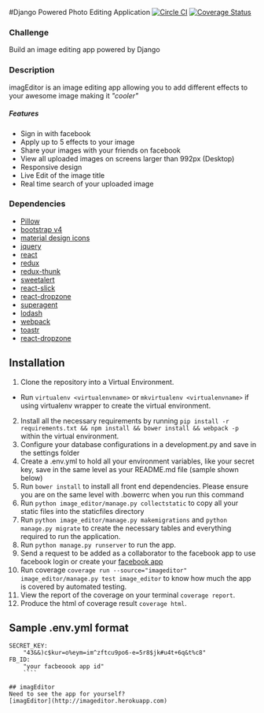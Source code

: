 #Django Powered Photo Editing Application [![Circle CI](https://circleci.com/gh/andela-ashuaib/photo-editing-application/tree/master.svg?style=svg)](https://circleci.com/gh/andela-ashuaib/photo-editing-application/tree/master) [![Coverage Status](https://coveralls.io/repos/andela-ashuaib/photo-editing-application/badge.svg?branch=master&service=github)](https://coveralls.io/github/andela-ashuaib/photo-editing-application?branch=master)

### Challenge
Build an image editing app powered by Django

### Description
imagEditor is an image editing app allowing you to add different effects to your awesome image making it _"cooler"_


##### Features
- Sign in with facebook
- Apply up to 5 effects to your image
- Share your images with your friends on facebook
- View all uploaded images on screens larger than 992px (Desktop)
- Responsive design
- Live Edit of the image title
- Real time search of your uploaded image


### Dependencies
- [Pillow](https://github.com/python-pillow/Pillow)
- [bootstrap v4](v4-alpha.getbootstrap.com)
- [material design icons](https://materialdesignicons.com/)
- [jquery](https://github.com/jquery/jquery)
- [react](https://facebook.github.io/react/)
- [redux](http://redux.js.org/)
- [redux-thunk](https://github.com/gaearon/redux-thunk)
- [sweetalert](http://t4t5.github.io/sweetalert/)
- [react-slick](https://github.com/akiran/react-slick)
- [react-dropzone](https://github.com/akiran/react-slick)
- [superagent](https://github.com/visionmedia/superagent)
- [lodash](https://lodash.com/docs)
- [webpack](https://webpack.github.io/)
- [toastr](https://github.com/CodeSeven/toastr)
- [react-dropzone](https://github.com/okonet/react-dropzone)

## Installation
1. Clone the repository into a Virtual Environment.
- Run `virtualenv <virtualenvname>` or `mkvirtualenv <virtualenvname>` if using virtualenv wrapper to create the virtual environment.
2. Install all the necessary requirements by running `pip install -r requirements.txt && npm install && bower install && webpack -p` within the virtual environment.
3. Configure your database configurations in a development.py and save in the settings folder
4. Create a .env.yml to hold all your environment variables, like your secret key, save in the same level as your README.md file (sample shown below)
5. Run `bower install` to install all front end dependencies. Please ensure you are on the same level with .bowerrc when you run this command
6. Run `python image_editor/manage.py collectstatic` to copy all your static files into the staticfiles directory
7. Run `python image_editor/manage.py makemigrations` and `python manage.py migrate` to create the necessary tables and everything required to run the application.
8. Run `python manage.py runserver` to run the app.
9. Send a request to be added as a collaborator to the facebook app to use facebook login or create your [facebook app](https://developers.facebook.com)
10. Run coverage `coverage run --source="imageditor" image_editor/manage.py test image_editor` to know how much the app is covered by automated testing.
11. View the report of the coverage on your terminal `coverage report`.
12. Produce the html of coverage result `coverage html`.

## Sample .env.yml format
```
SECRET_KEY:
    "43&&)c$kur=o%eym=im^zftcu9po6-e=5r8$jk#u4t+6q&t%c8"
FB_ID:
    "your facbeoook app id"
    ````

## imagEditor
Need to see the app for yourself?
[imagEditor](http://imageditor.herokuapp.com)